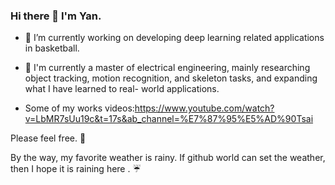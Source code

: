 ### Hi there 👋 I'm Yan.

 - :seedling: I’m currently working on developing deep learning related applications in basketball.
 
 - :book: I'm currently a master of electrical engineering, mainly researching object tracking, motion recognition, and skeleton tasks, and expanding what I have learned to real-          world applications.
 - Some of my works videos:https://www.youtube.com/watch?v=LbMR7sUu19c&t=17s&ab_channel=%E7%87%95%E5%AD%90Tsai

Please feel free. :tea:

By the way, my favorite weather is rainy.
If github world can set the weather, then I hope it is raining here . :umbrella:






<!--
**TSAI-MY/TSAI-MY** is a ✨ _special_ ✨ repository because its `README.md` (this file) appears on your GitHub profile.

Here are some ideas to get you started:

- 🔭 I’m currently working on ...
- 🌱 I’m currently learning ...
- 👯 I’m looking to collaborate on ...
- 🤔 I’m looking for help with ...
- 💬 Ask me about ...
- 📫 How to reach me: ...
- 😄 Pronouns: ...
- ⚡ Fun fact: ...
-->
